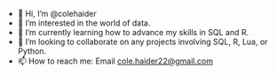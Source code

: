 - 👋 Hi, I’m @colehaider
- 👀 I’m interested in the world of data.
- 🌱 I’m currently learning how to advance my skills in SQL and R.
- 💞️ I’m looking to collaborate on any projects involving SQL, R, Lua, or Python.
- 📫 How to reach me: Email cole.haider22@gmail.com
